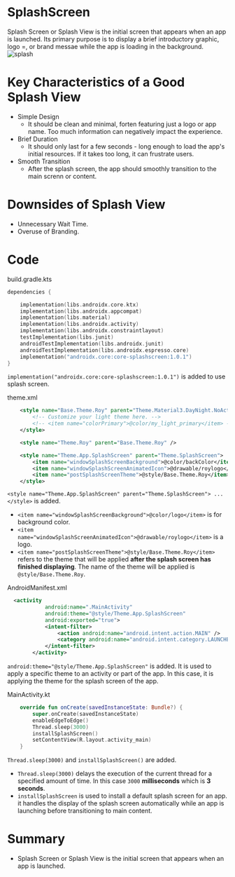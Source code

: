 # SplashScreen
Splash Screen or Splash View is the initial screen that appears when an app is launched. Its primary purpose is to display a brief introductory graphic, logo =, or brand messae while the app is loading in the background.
![splash](https://github.com/user-attachments/assets/cad57f35-bb0d-42ca-840c-f2e8425e49c7)

# Key Characteristics of a Good Splash View
- Simple Design
  - It should be clean and minimal, forten featuring just a logo or app name. Too much information can negatively impact the experience.
- Brief Duration
  - It should only last for a few seconds - long enough to load the app's initial resources. If it takes too long, it can frustrate users.
- Smooth Transition
  - After the splash screen, the app should smoothly transition to the main screnn or content.

# Downsides of Splash View
- Unnecessary Wait Time.
- Overuse of Branding.

# Code
build.gradle.kts
```kts
dependencies {

    implementation(libs.androidx.core.ktx)
    implementation(libs.androidx.appcompat)
    implementation(libs.material)
    implementation(libs.androidx.activity)
    implementation(libs.androidx.constraintlayout)
    testImplementation(libs.junit)
    androidTestImplementation(libs.androidx.junit)
    androidTestImplementation(libs.androidx.espresso.core)
    implementation("androidx.core:core-splashscreen:1.0.1")
}
```
`implementation("androidx.core:core-splashscreen:1.0.1")` is added to use splash screen.

theme.xml
```xml
    <style name="Base.Theme.Roy" parent="Theme.Material3.DayNight.NoActionBar">
        <!-- Customize your light theme here. -->
        <!-- <item name="colorPrimary">@color/my_light_primary</item> -->
    </style>

    <style name="Theme.Roy" parent="Base.Theme.Roy" />

    <style name="Theme.App.SplashScreen" parent="Theme.SplashScreen">
        <item name="windowSplashScreenBackground">@color/backColor</item>
        <item name="windowSplashScreenAnimatedIcon">@drawable/roylogo</item>
        <item name="postSplashScreenTheme">@style/Base.Theme.Roy</item>
    </style>
```
`<style name="Theme.App.SplashScreen" parent="Theme.SplashScreen"> ... </style>` is added.
  - `<item name="windowSplashScreenBackground">@color/logo</item>` is for background color.
  - `<item name="windowSplashScreenAnimatedIcon">@drawable/roylogo</item>` is a logo.
  - `<item name="postSplashScreenTheme">@style/Base.Theme.Roy</item>` refers to the theme that will be applied **after the splash screen has finished displaying**. The name of the theme will be applied is `@style/Base.Theme.Roy`.

AndroidManifest.xml
```xml
  <activity
            android:name=".MainActivity"
            android:theme="@style/Theme.App.SplashScreen"
            android:exported="true">
            <intent-filter>
                <action android:name="android.intent.action.MAIN" />
                <category android:name="android.intent.category.LAUNCHER" />
            </intent-filter>
        </activity>
```
`android:theme="@style/Theme.App.SplashScreen"` is added. It is used to apply a specific theme to an activity or part of the app. In this case, it is applying the theme for the splash screen of the app.

MainActivity.kt
```kt
    override fun onCreate(savedInstanceState: Bundle?) {
        super.onCreate(savedInstanceState)
        enableEdgeToEdge()
        Thread.sleep(3000)
        installSplashScreen()
        setContentView(R.layout.activity_main)
    }
```
`Thread.sleep(3000)` and `installSplashScreen()` are added.
- `Thread.sleep(3000)` delays the execution of the current thread for a specified amount of time. In this case `3000` **milliseconds** which is **3 seconds**.
- `installSplashScreen` is used to install a default splash screen for an app. it handles the display of the splash screen automatically while an app is launching before transitioning to main content.
    
# Summary
- Splash Screen or Splash View is the initial screen that appears when an app is launched.
